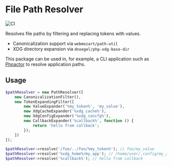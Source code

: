 File Path Resolver
==================

![CI](https://github.com/phpactor/file-path-resolver/workflows/CI/badge.svg)

Resolves file paths by filtering and replacing tokens with values.

- Canonicalization support via `webmozart/path-util`
- XDG directory expansion via `dnoegel/php-xdg-base-dir`

This package can be used in, for example, a CLI application such as
[Phpactor](https://github.com/phpactor/phpactor') to resolve application
paths.

Usage
-----

```php
$pathResolver = new PathResolver([
    new CanonicalizationFilter(),
    new TokenExpandingFilter([
        new ValueExpander('%my_token%', 'my_value'),
        new XdgCacheExpander('%xdg_cache%'),
        new XdgConfigExpander('%xdg_conifg%'),
        new CallbackExpander('%callback%', function () {
            return 'hello from callback';
        });
    ])
]);

$pathResolver->resolve('/foo/../foo/%my_token%'); // foo/my_value
$pathResolver->resolve('%xdg_home%/my_app'); // /home/user/.config/my_app
$pathResolver->resolve('%callback%'); // hello from callback
```
